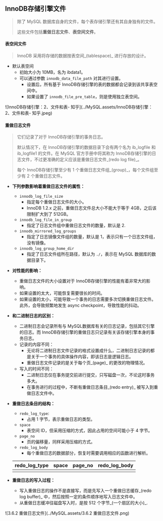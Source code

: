 ## InnoDB存储引擎文件

> 除了 MySQL 数据库自身的文件，每个表存储引擎还有其自身独有的文件。
>
> 这些文件包括**重做日志文件**、**表空间文件**。



#### 表空间文件

> InnoDB 采用将存储的数据按表空间_(tablespace)_ 进行存放的设计。

* 默认表空间
  * 初始大小为 10MB，名为 ibdata1。
  * 可以通过参数 `innodb_data_file_path` 对其进行设置。
    * 设置后，所有基于 InnoDB存储引擎的表的数据都会记录到该共享表空间中。
    * 如果设置了 `innodb_file_pre_table`，则是使用独立表空间。

![InnoDB存储引擎：2、文件和表- 知乎](../MySQL.assets/InnoDB存储引擎：2、文件和表- 知乎.jpeg)

#### 重做日志文件

> 它们记录了对于 InnoDB存储引擎的事务日志。
>
> 默认情况下，在 InnoDB存储引擎的数据目录下会有两个名为 ib_logfile 和 ib_logfile1 的文件。在 MySQL 官方手册中将其称为 InnoDB存储引擎的日志文件，不过更准确的定义应该是重做日志文件_(redo log file)_。
>
> 每个 InnoDB存储引擎至少有 1 个重做日志文件组_(group)_，每个文件组至少有 2 个重做日志文件。

* **下列参数影响着重做日志文件的属性：**

  * `innodb_log_file_size`
    * 指定每个重做日志文件的大小。
    * InnoDB 1.2.x 之前，重做日志文件总大小不能大于等于 4GB，之后该限制扩大到了 512GB。
  * `innodb_log_file_in_group`
    * 指定了日志文件组中重做日志文件的数量，默认是 2.
  * `innodb_mirrored_log_groups`
    * 指定了日志镜像文件组的数量，默认是 1，表示只有一个日志文件组，没有镜像。
  * `innodb_log_group_home_dir`
    * 指定了日志文件组所在路径，默认为 `./`，表示在 MySQL 数据库的数据目录下。

* **对性能的影响：**

  * 重做日志文件的大小设置对于 InnoDB存储引擎的性能有着非常大的影响。
  * 如果设置的太大，可能恢复需要很长的时间。
  * 如果设置的太小，可能导致一个事务的日志需要多次切换重做日志文件。此外，会导致频繁地发生 async checkpoint，导致性能的抖动。

* **和二进制日志的区别：**

  * 二进制日志会记录所有与 MySQL数据库有关的日志记录，包括其它引擎的日志。而 InnoDB存储引擎的重做日志只记录有关该存储引擎本身的事务日志。
  * 记录的内容不同：
    * 无论将二进制日志文件记录的格式设置成什么，二进制日志记录的都是关于一个事务的具体操作内容，即该日志是逻辑日志。
    * 重做日志文件记录的是关于每个页_(page)_ 的更改的物理情况。
  * 写入的时间不同：
    * 二进制日志仅在事务提交前进行提交，只写磁盘一次，不论这时事务多大。
    * 在事务进行的过程中，不断有重做日志条目_(redo entry)_ 被写入到重做日志文件中。

* **重做日志条目的结构：**

  * `redo_log_type`:
    * 占用 1 字节，表示重做日志的类型。
  * `space`
    * 表空间 ID，但采用压缩的方式，因此占用的空间可能小于 4 字节。
  * `page_no`
    * 页的偏移量，同样采用压缩的方式。
  * `redo_log_body`
    * 每个重做日志的数据部分，恢复时需要调用相应的函数进行解析。

  | redo_log_type | space | page_no | redo_log_body |
  | ------------- | ----- | ------- | ------------- |
  |               |       |         |               |

* **重做日志的写入过程：**

  * 写入重做日志的操作不是直接写，而是先写入一个重做日志缓存_(redo log buffer)_ 中，然后按照一定的条件顺序地写入日志文件中。
  * 从重做日志缓冲往磁盘写入时，是按 512 个字节_(一个扇区的大小)_.

![3.6.2 重做日志文件](../MySQL.assets/3.6.2 重做日志文件.png)